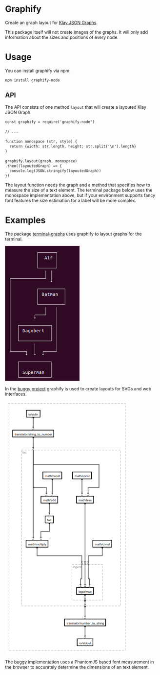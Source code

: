 # Graphify

Create an graph layout for [Klay JSON Graphs](https://rtsys.informatik.uni-kiel.de/confluence/display/KIELER/JSON+Graph+Format).

This package itself will not create images of the graphs. It will only add information about the
sizes and positions of every node.

# Usage

You can install graphify via npm:

```
npm install graphify-node
```

## API

The API consists of one method `layout` that will create a layouted Klay JSON Graph.

```
const graphify = require('graphify-node')

// ...

function monospace (str, style) {
  return {width: str.length, height: str.split('\n').length}
}

graphify.layout(graph, monospace)
.then((layoutedGraph) => {
  console.log(JSON.stringify(layoutedGraph))
})
```

The layout function needs the graph and a method that specifies how to
measure the size of a text element. The terminal package below uses the
monospace implementation above, but if your environment supports fancy
font features the size estimation for a label will be more complex.

# Examples

The package [terminal-graphs](https://github.com/LittleHelicase/terminal-graphs) uses graphify to layout graphs
for the terminal.

![](resources/terminal-graphs.png)

In the [buggy project](https://github.com/BuggyOrg/buggy-cli) graphify is used to create layouts for SVGs and
web interfaces.

![](resources/buggy.png)

The [buggy implementation](https://github.com/BuggyOrg/graphify) uses a PhantomJS based font measurement in the
browser to accurately determine the dimensions of an text element.
